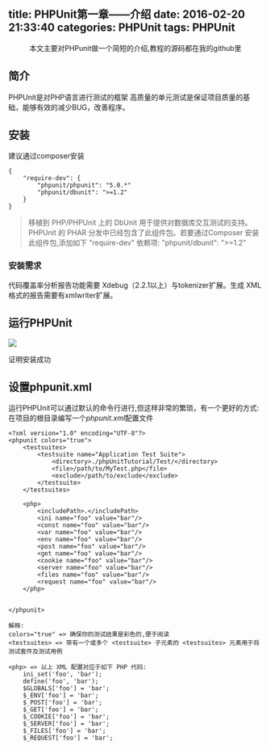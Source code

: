 title: PHPUnit第一章——介绍
date: 2016-02-20 21:33:40
categories: PHPUnit
tags: PHPUnit
---

<center>本文主要对PHPunit做一个简短的介绍,教程的源码都在我的github里</center>
<!--more-->


## 简介

PHPUnit是对PHP语言进行测试的框架
高质量的单元测试是保证项目质量的基础，能够有效的减少BUG，改善程序。

## 安装

建议通过composer安装

```
{    
    "require-dev": {
        "phpunit/phpunit": "5.0.*"  
        "phpunit/dbunit": ">=1.2"
    }
}
```

>移植到 PHP/PHPUnit 上的 DbUnit 用于提供对数据库交互测试的支持。
PHPUnit 的 PHAR 分发中已经包含了此组件包。若要通过Composer 安装此组件包,添加如下 "require-dev" 依赖项: "phpunit/dbunit": ">=1.2"

### 安装需求

代码覆盖率分析报告功能需要 Xdebug（2.2.1以上）与tokenizer扩展。生成 XML 格式的报告需要有xmlwriter扩展。

## 运行PHPUnit

![](1.png)

证明安装成功

## 设置phpunit.xml

运行PHPUnit可以通过默认的命令行进行,但这样非常的繁琐，有一个更好的方式:
    在项目的根目录编写一个*phpunit.xml*配置文件

```
<?xml version="1.0" encoding="UTF-8"?>
<phpunit colors="true">
    <testsuites>
        <testsuite name="Application Test Suite">
            <directory>./phpUnitTutorial/Test/</directory>
            <file>/path/to/MyTest.php</file>
            <exclude>/path/to/exclude</exclude>
        </testsuite>
    </testsuites>

    <php>
        <includePath>.</includePath>
        <ini name="foo" value="bar"/>
        <const name="foo" value="bar"/>
        <var name="foo" value="bar"/>
        <env name="foo" value="bar"/>
        <post name="foo" value="bar"/>
        <get name="foo" value="bar"/>
        <cookie name="foo" value="bar"/>
        <server name="foo" value="bar"/>
        <files name="foo" value="bar"/>
        <request name="foo" value="bar"/>
    </php>
    

</phpunit>

```

```
解释:
colors="true" => 确保你的测试结果是彩色的,便于阅读
<testsuites> => 带有一个或多个 <testsuite> 子元素的 <testsuites> 元素用于将测试套件及测试用例

<php> => 以上 XML 配置对应于如下 PHP 代码:
    ini_set('foo', 'bar');
    define('foo', 'bar');
    $GLOBALS['foo'] = 'bar';
    $_ENV['foo'] = 'bar';
    $_POST['foo'] = 'bar';
    $_GET['foo'] = 'bar';
    $_COOKIE['foo'] = 'bar';
    $_SERVER['foo'] = 'bar';
    $_FILES['foo'] = 'bar';
    $_REQUEST['foo'] = 'bar';
```



















